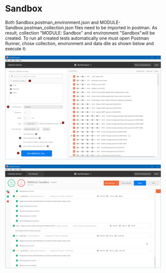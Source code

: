 # Sandbox
Both Sandbox.postman_environment.json and MODULE-Sandbox.postman_collection.json files need to be imported in postman. As result, collection "MODULE: Sandbox" and environment "Sandbox"will be created. To run all created tests automatically one must open Postman Runner, chose collection, environment and data dile as shown below and execute it:

![Collection Runner](https://github.com/DrekavacOnLine/Sandbox/blob/master/Collection%20Runner.png)

![Collection Runner Results](https://github.com/DrekavacOnLine/Sandbox/blob/master/Collection%20Runner%20Results.png)
